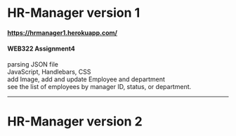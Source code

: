 # HR-Manager version 1

#### https://hrmanager1.herokuapp.com/  
#### WEB322 Assignment4  
parsing JSON file  
JavaScript, Handlebars, CSS  
add Image, add and update Employee and department  
see the list of employees by manager ID, status, or department.  

------
# HR-Manager version 2
